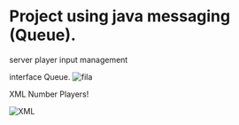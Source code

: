 # Project using java messaging (Queue).

server player input management

interface Queue.
![fila](https://user-images.githubusercontent.com/42851423/137756048-1b74ae31-8ea5-42e3-b708-e7fe114d026a.JPG)

XML Number Players!

![XML](https://user-images.githubusercontent.com/42851423/137755692-7ce958dc-49b8-4a50-9708-fd91140ebb61.JPG)
